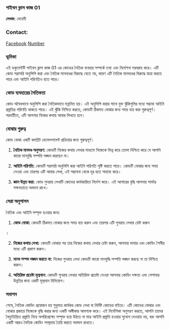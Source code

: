 

### পাইথন ক্লাস কাজ 01

**লেখক:** মেহেদী 
### Contact:
[Facebook](https://fb.com/brownspy2)
[Number](tel:+8809696885800)


### ভূমিকা

এই ডকুমেন্টটি পাইথন ক্লাস কাজ 01 এর কোডের নৈতিক ব্যবহার সম্পর্কে তথ্য এবং নির্দেশনা সরবরাহ করে। এটি কোড সরাসরি অনুলিপি করা এবং নৈতিক মানদণ্ডের বিরুদ্ধে যেতে নয়, কারণ এটি নৈতিক মানদণ্ডের বিরুদ্ধে যাত্রা করতে পারে এবং আইনি পরিণতিও হতে পারে।

### কোড ব্যবহারের নৈতিকতা

কোড অবৈধভাবে অনুলিপি করা নৈতিকভাবে মন্নানিত হয়। এই অনুলিপি করার সাথে যুক্ত ঝুঁকিগুলির মধ্যে সম্ভাব্য আইনি প্রস্তুতির পরিণতি থাকতে পারে। এই ঝুঁকি নিশ্চিত করতে, কোডটি ঠিকমত বোঝার জন্য সময় ব্যয় করা গুরুত্বপূর্ণ। পরবর্তীতে, এটি আপনার নিজের কথায় আবার লিখতে হবে।

### বোঝার গুরুত্ব

কোড বোঝা একটি কমপ্লিট ডেভেলপমেন্ট প্রক্রিয়ার জন্য গুরুত্বপূর্ণ।

1. **নৈতিক মানদণ্ড অনুসরণ:** কোডটি নিজের কথায় লেখার মাধ্যমে নিজেকে ভিন্ন করে তোলা নিশ্চিত করে যে আপনি কারো মানবুদ্ধি সম্পত্তি লঙ্ঘন করছেন না।

2. **আইনি পরিণতি:** কোডটি সরাসরি অনুলিপি করা আইনি পরিণতি সৃষ্টি করতে পারে। কোডটি বোঝার জন্য সময় নেওয়া এবং তারপর এটি আবার লেখা, এই সম্ভাবনা থেকে দূর হতে সাহায্য করে।

3. **জ্ঞান উন্নত করা:** কোড পুনরায় লেখাটি কোডের কার্যকারিতা নির্দেশ করে। এই আগারের বৃদ্ধি আপনার সার্ভার সক্ষমতাতে অবদান রাখে।

### সেরা অনুশাসন

নৈতিক এবং আইনি সম্পৃক্ত হওয়ার জন্য:

1. **কোড বোঝা:** কোডটি ঠিকমত বোঝার জন্য সময় ব্যয় করুন এবং তারপর এটি পুনরায় লেখার চেষ্টা করুন

।

2. **নিজের কথায় লেখা:** কোডটি বোঝার পর তার নিজের কথায় লেখার চেষ্টা করুন, আপনার ভাবার এবং কোডিং শৈলীর মধ্যে এটি প্রকাশ করুন।

3. **মানব সম্পদ লঙ্ঘন করতে না:** নিজের পুনরায় লেখা কোডটি কারো মানবুদ্ধি সম্পত্তি লঙ্ঘন করছে না তা নিশ্চিত করুন।

4. **অতিরিক্ত প্রচেষ্টা মূল্যবান:** কোডটি পুনরায় লেখার অতিরিক্ত প্রচেষ্টা নেওয়া আপনার কোডিং দক্ষতা এবং পেশাদার উন্নতির জন্য একটি মূল্যবান বিনিয়োগ।

### সমাপন

শেষে, নৈতিক কোডিং প্রয়োজন হয় শুধুমাত্র কার্যকর কোড লেখা বা নির্দিষ্ট কোডের বাইরে। এটি কোডের বোঝার এবং বোঝার প্রকারে নিজেকে বৃদ্ধি করার জন্য একটি অঙ্গীকার আবশ্যক করে। এই নির্দেশিকা অনুসরণ করতে, আপনি তাদের বৈদ্যুতিন্দ্রিত প্রস্তুতি নিয়ে অপরিপ্রেক্ষ্যে সম্পৃক্ত হয়ে উঠতে না মাত্র আইনি প্রস্তুতি হওয়ার সুযোগ দেওয়ায় নয়, বরং আপনি একটি আরও নৈতিক কোডিং সম্প্রদায় তৈরি করতে অবদান রাখতে।



